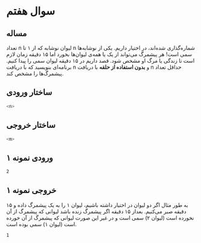# سوال هفتم
## مساله
تعداد n لیوان نوشابه که از ۱ تا n شماره‌گذاری شده‌اند، در اختیار داریم. یکی از نوشابه‌ها سمی است! هر پیشمرگ می‌تواند از یک یا همه‌ی لیوان‌ها بخورد اما ۱۵ دقیقه زمان لازم است تا زندگی یا مرگ او مشخص شود. قصد داریم در ۱۵ دقیقه لیوان سمی را پیدا کنیم. برنامه‌ای بنویسید که با دریافت n و **بدون استفاده از حلقه** با دریافت n حداقل تعداد پیشمرگ‌ها را مشخص کند.

## ساختار ورودی

```sh
<n>
```

## ساختار خروجی

```sh
<m>
```

## ورودی نمونه ۱

```sh
2
```

## خروجی نمونه ۱

به طور مثال اگر دو لیوان در اختیار داشته باشیم، لیوان ۱ را به یک پیشمرگ داده و ۱۵ دقیقه صبر می‌کنیم. بعداز ۱۵ دقیقه اگر پیشمرگ زنده باشد لیوانی که پیشمرگ از آن نخورده است (لیوان ۲) سمی است و در غیر این صورت لیوانی که پیشمرگ از آن خورده است (لیوان ۱) سمی بوده است.

```sh
1
```
 

